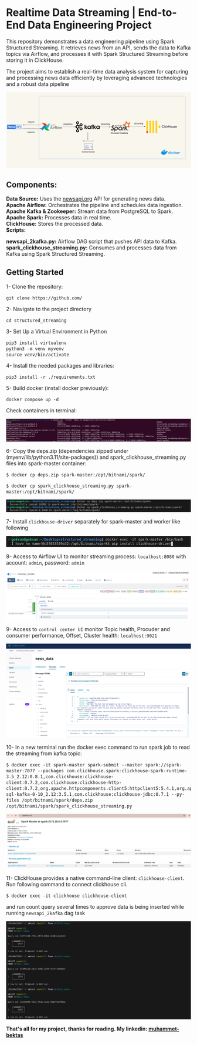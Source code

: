 # Realtime Data Streaming | End-to-End Data Engineering Project


This repository demonstrates a data engineering pipeline using Spark Structured Streaming. It retrieves news from an API, sends the data to Kafka topics via Airflow, and processes it with Spark Structured Streaming before storing it in ClickHouse. 

The project aims to establish a real-time data analysis system for capturing and processing news data efficiently by leveraging advanced technologies and a robust data pipeline

<p align="center">
  <img src="images/pipeline.gif" alt="Wallpaper">
</p>

## Components:

**Data Source:** Uses the [newsapi.org](https://newsapi.org/) API for generating news data. \
**Apache Airflow:** Orchestrates the pipeline and schedules data ingestion. \
**Apache Kafka & Zookeeper:** Stream data from PostgreSQL to Spark. \
**Apache Spark:** Processes data in real time. \
**ClickHouse:** Stores the processed data. \
**Scripts:**

**newsapi_2kafka.py:** Airflow DAG script that pushes API data to Kafka. \
**spark_clickhouse_streaming.py:** Consumes and processes data from Kafka using Spark Structured Streaming. 

## Getting Started

1- Clone the repository:

```
git clone https://github.com/
```

2- Navigate to the project directory

```
cd structured_streaming
```

3- Set Up a Virtual Environment in Python

```
pip3 install virtualenv
python3 -m venv myvenv
source venv/bin/activate
```

4- Install the needed packages and libraries:

```
pip3 install -r ./requirements.txt
```

5- Build docker (install docker previously):

```
docker compose up -d
```

Check containers in terminal:

<p align="center">
  <img src="images/docker_ps.png" alt="Wallpaper">
</p>


6- Copy the deps.zip (dependencies zipped under (myenv/lib/python3.11/site-packages)) and spark_clickhouse_streaming.py files into spark-master container:

```
$ docker cp deps.zip spark-master:/opt/bitnami/spark/
```
```
$ docker cp spark_clickhouse_streaming.py spark-master:/opt/bitnami/spark/
```
<p align="left">
  <img src="images/docker_cp.png" alt="Wallpaper">
</p>

7- Install `clickhouse-driver` separately for spark-master and worker like following

<p align="left">
  <img src="images/clickhouse_driver.png" alt="Wallpaper">
</p>


8- Access to Airflow UI to monitor streaming process: `localhost:8080` with account: `admin`, password: `admin`

<p align="center">
  <img src="images/airflow_ui.png" alt="Wallpaper">
</p>

9- Access to `control center UI` monitor Topic health, Procuder and consumer performance, Offset, Cluster health: `localhost:9021`

<p align="center">
  <img src="images/controlcenter.png" alt="Wallpaper">
</p>

10- In a new terminal run the docker exec command to run spark job to read the streaming from kafka topic:

```
$ docker exec -it spark-master spark-submit --master spark://spark-master:7077 --packages com.clickhouse.spark:clickhouse-spark-runtime-3.5_2.12:0.8.1,com.clickhouse:clickhouse-client:0.7.2,com.clickhouse:clickhouse-http-client:0.7.2,org.apache.httpcomponents.client5:httpclient5:5.4.1,org.apache.spark:spark-sql-kafka-0-10_2.12:3.5.1,com.clickhouse:clickhouse-jdbc:0.7.1 --py-files /opt/bitnami/spark/deps.zip  /opt/bitnami/spark/spark_clickhouse_streaming.py
```

<p align="center">
  <img src="images/sparkmasterui.png" alt="Wallpaper">
</p>

11- ClickHouse provides a native command-line client: `clickhouse-client`. Run following command to connect clickhouse cli.
```
$ docker exec -it clickhouse clickhouse-client
```
and run count query several times to approve data is being inserted while running `newsapi_2kafka` dag task

<p align="center">
  <img src="images/clickhouse.png" alt="Wallpaper">
</p>


<b>That's all for my project, thanks for reading.
My linkedin: [muhammet-bektas](https://www.linkedin.com/in/muhammet-bektas-17b888110) </b>